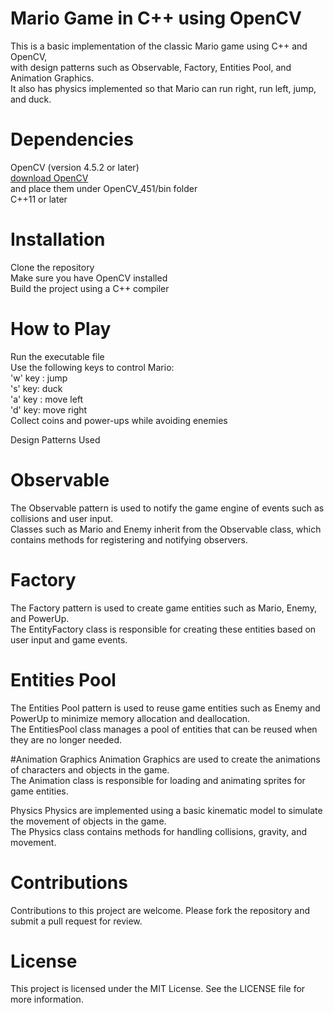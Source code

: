 # Mario Game in C++ using OpenCV
This is a basic implementation of the classic Mario game using C++ and OpenCV, <br/>
with design patterns such as Observable, Factory, Entities Pool, and Animation Graphics. <br/>
It also has physics implemented so that Mario can run right, run left, jump, and duck. <br/>

# Dependencies
OpenCV (version 4.5.2 or later) <br/>
[download OpenCV](https://opencv.org/releases/) <br/>
and place them under OpenCV_451/bin folder <br/>
C++11 or later <br/>
# Installation <br/>
Clone the repository <br/>
Make sure you have OpenCV installed <br/>
Build the project using a C++ compiler <br/>
# How to Play
Run the executable file <br/>
Use the following keys to control Mario: <br/>
'w' key : jump <br/>
's' key: duck <br/>
'a' key : move left <br/>
'd' key: move right <br/>
Collect coins and power-ups while avoiding enemies <br/>

Design Patterns Used
# Observable
The Observable pattern is used to notify the game engine of events such as collisions and user input. <br/>
Classes such as Mario and Enemy inherit from the Observable class, which contains methods for registering and notifying observers. <br/>

# Factory
The Factory pattern is used to create game entities such as Mario, Enemy, and PowerUp. <br/>
The EntityFactory class is responsible for creating these entities based on user input and game events. <br/>

# Entities Pool
The Entities Pool pattern is used to reuse game entities such as Enemy and PowerUp to minimize memory allocation and deallocation. <br/>
The EntitiesPool class manages a pool of entities that can be reused when they are no longer needed. <br/>

#Animation Graphics
Animation Graphics are used to create the animations of characters and objects in the game. <br/>
The Animation class is responsible for loading and animating sprites for game entities. <br/>

Physics
Physics are implemented using a basic kinematic model to simulate the movement of objects in the game. <br/>
The Physics class contains methods for handling collisions, gravity, and movement. <br/>

# Contributions
Contributions to this project are welcome. Please fork the repository and submit a pull request for review.

# License
This project is licensed under the MIT License. See the LICENSE file for more information.

